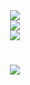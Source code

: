 


<!-- GitHub 信息统计metrics.lecoq.io/ -->
<div align="center"> <img src="https://metrics.lecoq.io/Knight97zlb?template=classic&config.timezone=Asia%2FShanghai"> </div>

<!-- GitHub 统计卡片github.com/anuraghazra/github-readme-stats -->
<!--<div align="center"> <img height="137px" src="https://github-readme-stats.vercel.app/api?username=Knight97zlb&hide_title=true&hide_border=true&show_icons=trueline_height=21&text_color=000&icon_color=000&bg_color=0,ea6161,ffc64d,fffc4d,52fa5a&theme=graywhite" /> </div>-->

<!-- GitHub 使用语言统计github.com/anuraghazra/github-readme-stats 
<div align="center"> <img src="https://github-readme-stats.vercel.app/api/top-langs/?username=sun0225SUN&hide_title=true&hide_border=true&layout=compact&langs_count=6&text_color=000&icon_color=fff&bg_color=0,52fa5a,4dfcff,c64dff&theme=graywhite" /> </div>-->

<!-- GitHub 资料奖杯github.com/ryo-ma/github-profile-trophy/ 
<div align="center"> <img src="https://github-profile-trophy.vercel.app/?username=Knight97zlb" /> </div>-->

<!-- GitHub 徽章shields.io/ 
<div align="center"><span > <img src="https://img.shields.io/badge/-HTML5-E34F26?style=flat-square&logo=html5&logoColor=white" /> <img src="https://img.shields.io/badge/-CSS3-1572B6?style=flat-square&logo=css3" /> <img src="https://img.shields.io/badge/-JavaScript-oringe?style=flat-square&logo=javascript" /> </span></div>-->

<!-- GitHub 访客徽章visitor-badge.glitch.me/ 
<div align="center"> <img src="https://visitor-badge.glitch.me/badge?page_id=Knight97zlb" /> </div>-->

<!-- GitHub 活动统计图github.com/Ashutosh00710/github-readme-activity-graph/ 
<div align="center"> <img src="https://activity-graph.herokuapp.com/graph?username=Knight97zlb&theme=xcode" /> </div>-->

<!-- GitHub 连续打卡github.com/DenverCoder1/github-readme-streak-stats -->
<div align="center"> <img src="https://github-readme-streak-stats.herokuapp.com/?user=Knight97zlb" /> </div>

<!-- 社交统计github.com/songquanpeng/stats-cards -->
<div align="center"> <img src="https://stats.justsong.cn/api/bilibili?id=213205372"> </div>

<!-- 打字特效github.com/DenverCoder1/readme-typing-svg -->
<h1 align="center"> <a href="https://sunguoqi.com/"> <img src="https://readme-typing-svg.herokuapp.com/?lines=console.log(%22Hello%2C%20World!%22);Kuroichi祝您今天愉快!&center=true&size=27"> </a> </h1>



